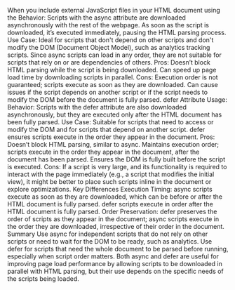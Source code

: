 When you include external JavaScript files in your HTML document using the <script> tag, you can control how these scripts are downloaded and executed with the async and defer attributes. Both attributes alter the loading behavior to improve webpage load time, but they work in slightly different ways:

async Attribute
Usage: <script src="script.js" async></script>
Behavior: Scripts with the async attribute are downloaded asynchronously with the rest of the webpage. As soon as the script is downloaded, it’s executed immediately, pausing the HTML parsing process.
Use Case: Ideal for scripts that don't depend on other scripts and don't modify the DOM (Document Object Model), such as analytics tracking scripts. Since async scripts can load in any order, they are not suitable for scripts that rely on or are dependencies of others.
Pros:
Doesn’t block HTML parsing while the script is being downloaded.
Can speed up page load time by downloading scripts in parallel.
Cons:
Execution order is not guaranteed; scripts execute as soon as they are downloaded.
Can cause issues if the script depends on another script or if the script needs to modify the DOM before the document is fully parsed.
defer Attribute
Usage: <script src="script.js" defer></script>
Behavior: Scripts with the defer attribute are also downloaded asynchronously, but they are executed only after the HTML document has been fully parsed.
Use Case: Suitable for scripts that need to access or modify the DOM and for scripts that depend on another script. defer ensures scripts execute in the order they appear in the document.
Pros:
Doesn’t block HTML parsing, similar to async.
Maintains execution order; scripts execute in the order they appear in the document, after the document has been parsed.
Ensures the DOM is fully built before the script is executed.
Cons:
If a script is very large, and its functionality is required to interact with the page immediately (e.g., a script that modifies the initial view), it might be better to place such scripts inline in the document or explore optimizations.
Key Differences
Execution Timing: async scripts execute as soon as they are downloaded, which can be before or after the HTML document is fully parsed. defer scripts execute in order after the HTML document is fully parsed.
Order Preservation: defer preserves the order of scripts as they appear in the document; async scripts execute in the order they are downloaded, irrespective of their order in the document.
Summary
Use async for independent scripts that do not rely on other scripts or need to wait for the DOM to be ready, such as analytics.
Use defer for scripts that need the whole document to be parsed before running, especially when script order matters.
Both async and defer are useful for improving page load performance by allowing scripts to be downloaded in parallel with HTML parsing, but their use depends on the specific needs of the scripts being loaded.